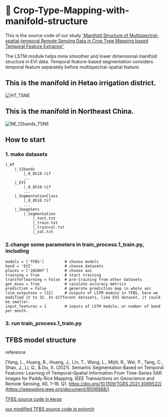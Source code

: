 # 👋 Crop-Type-Mapping-with-manifold-structure
This is the source code of our study ['Manifold Structure of Multispectral-spatial-temporal Remote Sensing Data in Crop Type Mapping based Temporal Feature Extractor'](https://papers.ssrn.com/sol3/papers.cfm?abstract_id=4762397)

The LSTM module helps mine smoother and lower dimensional manifold structure in EVI data. Temporal feature-based segmentation considers temporal feature separately before multispectral-spatial feature.

## This is the manifold in Hetao irrigation district.
![HT_TSNE](https://github.com/Dushuai12138/Crop-Type-Mapping-with-manifold-structure/assets/116633147/eb643eaf-3b83-4749-8b16-934be4d68edc)


## This is the manifold in Northeast China.
![NE_12bands_TSNE](https://github.com/Dushuai12138/Crop-Type-Mapping-with-manifold-structure/assets/116633147/93c9066a-4b34-4c9b-b6fc-e4dd7d3861a8)

## How to start
### 1. make datasets


    |_HT
        |_12bands
            |_0_8510.tif
            ...
        |_EVI
            |_0_8510.tif
            ...
        |_SegmentationClass
            |_0_8510.tif
            ...
        |_ImageSets
            |_Segmentation
                |_test.txt
                |_train.txt
                |_trainval.txt
                |_val.txt

### 2.change some parameters in train_process.1_train.py, including

    models = ['TFBS']         # choose models
    band = 'EVI'              # choose datasets    
    places = ['2020HT']       # choose aoi
    training = True           # start training
    transferlearning = False  # pre-training from other datasets
    get_miou = True           # caculate accuracy metrics
    prediction = False        # generate prediction map in whole aoi
    lstm_outputses = [32]     # outputs of LSTM module in TFBS, here we modified it to 32. In different datasets, like EVI dataset, it could be smaller.
    input_features = 1        # inputs of LSTM module, or number of band per month.

### 3. run train_process.1_train.py

## TFBS model structure
reference

[Yang, L., Huang, R., Huang, J., Lin, T., Wang, L., Mijiti, R., Wei, P., Tang, C., Shao, J., Li, Q., & Du, X. (2021). Semantic Segmentation Based on Temporal Features: Learning of Temporal–Spatial Information From Time-Series SAR Images for Paddy Rice Mapping. IEEE Transactions on Geoscience and Remote Sensing, 60, 1–16. Q1. https://doi.org/10.1109/TGRS.2021.3099522](https://ieeexplore.ieee.org/document/9506988/)

[TFBS source code in keras](https://github.com/younglimpo/TFBSmodel)

[our modified TFBS source code in pytorch](https://github.com/Dushuai12138/Crop-Type-Mapping-with-manifold-structure/blob/main/nets/TFBS.py)
